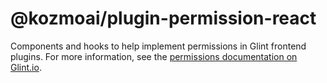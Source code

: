 # @kozmoai/plugin-permission-react

Components and hooks to help implement permissions in Glint frontend plugins. For more information, see the [permissions documentation on Glint.io](https://glint.io/docs/permissions/overview).
